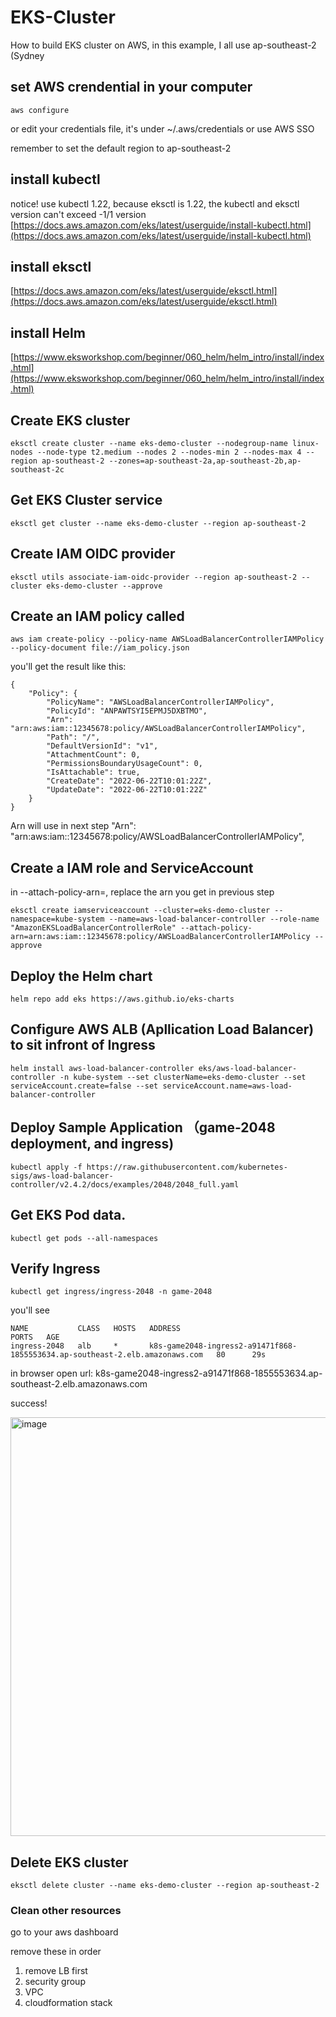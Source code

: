 # EKS-Cluster
How to build EKS cluster on AWS, in this example, I all use ap-southeast-2 (Sydney

## set AWS crendential in your computer
```
aws configure
```
or edit your credentials file, it's under ~/.aws/credentials
or use AWS SSO

remember to set the default region to ap-southeast-2

## install kubectl

notice! use kubectl 1.22, because eksctl is 1.22, the kubectl and eksctl version can't exceed -1/1 version
[https://docs.aws.amazon.com/eks/latest/userguide/install-kubectl.html](https://docs.aws.amazon.com/eks/latest/userguide/install-kubectl.html)

## install eksctl

[https://docs.aws.amazon.com/eks/latest/userguide/eksctl.html](https://docs.aws.amazon.com/eks/latest/userguide/eksctl.html)

## install Helm
[https://www.eksworkshop.com/beginner/060_helm/helm_intro/install/index.html](https://www.eksworkshop.com/beginner/060_helm/helm_intro/install/index.html)

## Create EKS cluster
```
eksctl create cluster --name eks-demo-cluster --nodegroup-name linux-nodes --node-type t2.medium --nodes 2 --nodes-min 2 --nodes-max 4 --region ap-southeast-2 --zones=ap-southeast-2a,ap-southeast-2b,ap-southeast-2c
```

## Get EKS Cluster service
```
eksctl get cluster --name eks-demo-cluster --region ap-southeast-2
```

## Create IAM OIDC provider
```
eksctl utils associate-iam-oidc-provider --region ap-southeast-2 --cluster eks-demo-cluster --approve
```

## Create an IAM policy called
```
aws iam create-policy --policy-name AWSLoadBalancerControllerIAMPolicy --policy-document file://iam_policy.json
```
you'll get the result like this:
```
{
    "Policy": {
        "PolicyName": "AWSLoadBalancerControllerIAMPolicy",
        "PolicyId": "ANPAWTSYI5EPMJ5DXBTMO",
        "Arn": "arn:aws:iam::12345678:policy/AWSLoadBalancerControllerIAMPolicy",
        "Path": "/",
        "DefaultVersionId": "v1",
        "AttachmentCount": 0,
        "PermissionsBoundaryUsageCount": 0,
        "IsAttachable": true,
        "CreateDate": "2022-06-22T10:01:22Z",
        "UpdateDate": "2022-06-22T10:01:22Z"
    }
}
```
Arn will use in next step
"Arn": "arn:aws:iam::12345678:policy/AWSLoadBalancerControllerIAMPolicy",

## Create a IAM role and ServiceAccount
in --attach-policy-arn=, replace the arn you get in previous step

```
eksctl create iamserviceaccount --cluster=eks-demo-cluster --namespace=kube-system --name=aws-load-balancer-controller --role-name "AmazonEKSLoadBalancerControllerRole" --attach-policy-arn=arn:aws:iam::12345678:policy/AWSLoadBalancerControllerIAMPolicy --approve
```


## Deploy the Helm chart
```
helm repo add eks https://aws.github.io/eks-charts
```

## Configure AWS ALB (Apllication Load Balancer) to sit infront of Ingress
```
helm install aws-load-balancer-controller eks/aws-load-balancer-controller -n kube-system --set clusterName=eks-demo-cluster --set serviceAccount.create=false --set serviceAccount.name=aws-load-balancer-controller 
```


## Deploy Sample Application （game-2048 deployment, and ingress)
```
kubectl apply -f https://raw.githubusercontent.com/kubernetes-sigs/aws-load-balancer-controller/v2.4.2/docs/examples/2048/2048_full.yaml
```

## Get EKS Pod data.
```
kubectl get pods --all-namespaces
```

## Verify Ingress
```
kubectl get ingress/ingress-2048 -n game-2048
```

you'll see
```
NAME           CLASS   HOSTS   ADDRESS                                                                        PORTS   AGE
ingress-2048   alb     *       k8s-game2048-ingress2-a91471f868-1855553634.ap-southeast-2.elb.amazonaws.com   80      29s
```

in browser open url: k8s-game2048-ingress2-a91471f868-1855553634.ap-southeast-2.elb.amazonaws.com

success!

<img width="670" alt="image" src="https://user-images.githubusercontent.com/4045611/175227724-6c6797ce-10c6-4520-9cee-7cfa849e9cfc.png">


## Delete EKS cluster
```
eksctl delete cluster --name eks-demo-cluster --region ap-southeast-2
```

### Clean other resources 
go to your aws dashboard

remove these in order
1. remove LB first
2. security group 
3. VPC
4. cloudformation stack
